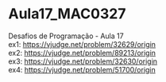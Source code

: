 # Aula17_MAC0327
Desafios de Programação - Aula 17 <br/>
ex1:  https://vjudge.net/problem/32629/origin<br/>
ex2:  https://vjudge.net/problem/89213/origin<br/>
ex3:  https://vjudge.net/problem/32630/origin<br/>
ex4:  https://vjudge.net/problem/51700/origin<br/>
